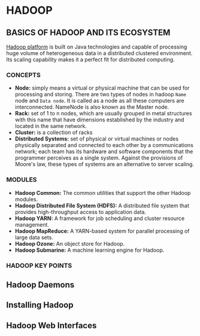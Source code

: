 # HADOOP

## BASICS OF HADOOP AND ITS ECOSYSTEM
[Hadoop platform](http://hadoop.apache.org/) is built on Java technologies and capable of processing huge volume of heterogeneous data in a distributed clustered environment. Its scaling capability makes it a perfect fit for distributed computing.  

### CONCEPTS
- **Node:** simply means a virtual or physical machine that can be used for processing and storing. There are two types of nodes in hadoop ```Name``` node and ```Data node```. It is called as a node as all these computers are interconnected. NameNode is also known as the Master node.  
- **Rack:** set of 1 to n nodes, which are usually grouped in metal structures with this name that have dimensions established by the industry and located in the same network.  
- **Cluster:** is a collection of racks  
- **Distributed Systems:** set of physical or virtual machines or nodes physically separated and connected to each other by a communications network; each team has its hardware and software components that the programmer perceives as a single system. Against the provisions of Moore's law, these types of systems are an alternative to server scaling.

### MODULES
- **Hadoop Common:** The common utilities that support the other Hadoop modules.
- **Hadoop Distributed File System (HDFS):** A distributed file system that provides high-throughput access to application data.
- **Hadoop YARN:** A framework for job scheduling and cluster resource management.
- **Hadoop MapReduce:** A YARN-based system for parallel processing of large data sets.
- **Hadoop Ozone:** An object store for Hadoop.
- **Hadoop Submarine:** A machine learning engine for Hadoop.

### HADOOP KEY POINTS


## Hadoop Daemons

## Installing Hadoop

## Hadoop Web Interfaces
